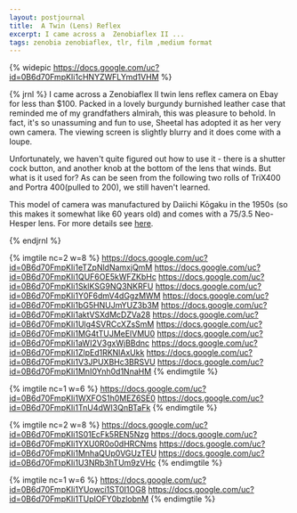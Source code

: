 ```yaml
---
layout: postjournal
title:  A Twin (Lens) Reflex
excerpt: I came across a  Zenobiaflex II ...
tags: zenobia zenobiaflex, tlr, film ,medium format
---
```


{% widepic https://docs.google.com/uc?id=0B6d70FmpKIi1cHNYZWFLYmd1VHM  %}

{% jrnl %}
I came across a  Zenobiaflex II twin lens reflex camera on Ebay for less than $100. Packed in a lovely burgundy burnished leather
case that reminded me of my grandfathers almirah, this was pleasure to behold. In fact, it's so unassuming and fun to use, Sheetal has 
adopted it as her very own camera. The viewing screen is slightly blurry and it does come with a loupe.

Unfortunately, we haven't quite figured out how to use it - there is a shutter cock button, and another knob at the bottom of the lens
that winds. But what is it used for? As can be seen from the following two rolls of TriX400 and Portra 400(pulled to 200),
 we still haven't learned. 

 This model of camera was manufactured by Daiichi Kōgaku in the 1950s (so this makes it somewhat like  60 years old) and comes with
 a 75/3.5 Neo-Hesper lens. For more details see <a href="http://camerapedia.wikia.com/wiki/Zenobiaflex"> here</a>.


{% endjrnl %}


{% imgtile nc=2 w=8 %}
https://docs.google.com/uc?id=0B6d70FmpKIi1eTZpNldNamxjQmM https://docs.google.com/uc?id=0B6d70FmpKIi1QUF6OE5kWFZKbHc 
https://docs.google.com/uc?id=0B6d70FmpKIi1SklKSG9NQ3NKRFU https://docs.google.com/uc?id=0B6d70FmpKIi1Y0F6dmV4dGgzMWM 
https://docs.google.com/uc?id=0B6d70FmpKIi1bG5HNUJmYUZ3b3M https://docs.google.com/uc?id=0B6d70FmpKIi1aktVSXdMcDZVa28 
https://docs.google.com/uc?id=0B6d70FmpKIi1Ulg4SVRCcXZsSmM https://docs.google.com/uc?id=0B6d70FmpKIi1MG4tTUJMeElVMU0 
https://docs.google.com/uc?id=0B6d70FmpKIi1aWI2V3gxWjBBdnc https://docs.google.com/uc?id=0B6d70FmpKIi1ZlpEd1RKNlAxUkk 
https://docs.google.com/uc?id=0B6d70FmpKIi1V3JPUXBHc3BRSVU https://docs.google.com/uc?id=0B6d70FmpKIi1MnI0Ynh0d1NnaHM
{% endimgtile %}

{% imgtile nc=1 w=6 %}
https://docs.google.com/uc?id=0B6d70FmpKIi1WXFOS1h0MEZ6SE0 https://docs.google.com/uc?id=0B6d70FmpKIi1TnU4dWI3QnBTaFk 
{% endimgtile %}

{% imgtile nc=2 w=8 %}
https://docs.google.com/uc?id=0B6d70FmpKIi1S01EcFk5REN5Nzg https://docs.google.com/uc?id=0B6d70FmpKIi1YXU0R0o0dHRCNms 
https://docs.google.com/uc?id=0B6d70FmpKIi1MnhaQUp0VGUzTEU https://docs.google.com/uc?id=0B6d70FmpKIi1U3NRb3hTUm9zVHc 
{% endimgtile %}

{% imgtile nc=1 w=6 %}
https://docs.google.com/uc?id=0B6d70FmpKIi1YUowci1ST0I1OG8 https://docs.google.com/uc?id=0B6d70FmpKIi1TUpIOFY0bzlobnM 
{% endimgtile %}
